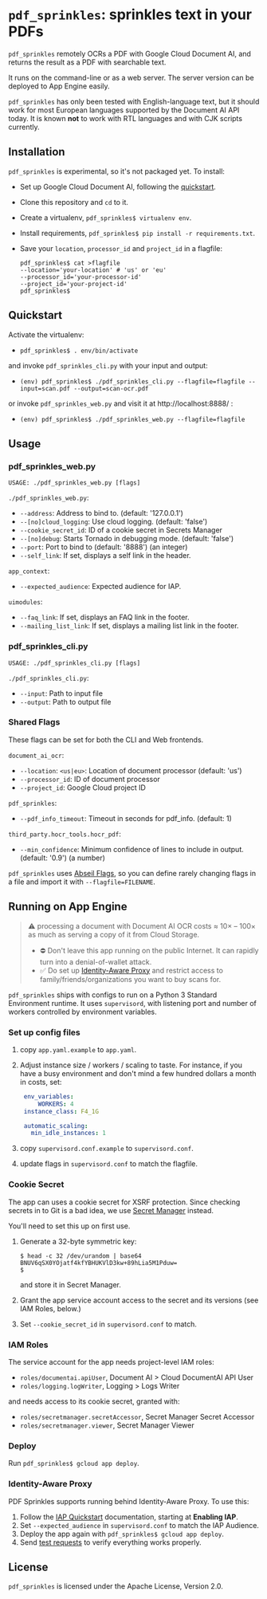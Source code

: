 # `pdf_sprinkles`: sprinkles text in your PDFs

`pdf_sprinkles` remotely OCRs a PDF with Google Cloud Document AI, and returns
the result as a PDF with searchable text.

It runs on the command-line or as a web server. The server version can be
deployed to App Engine easily.

`pdf_sprinkles` has only been tested with English-language text, but it should
work for most European languages supported by the Document AI API today. It is
known **not** to work with RTL languages and with CJK scripts currently.

## Installation

`pdf_sprinkles` is experimental, so it's not packaged yet. To install:

* Set up Google Cloud Document AI, following the [quickstart].
* Clone this repository and `cd` to it.
* Create a virtualenv, `pdf_sprinkles$ virtualenv env`.
* Install requirements, `pdf_sprinkles$ pip install -r requirements.txt`.
* Save your `location`, `processor_id` and `project_id` in a flagfile:

    ```
    pdf_sprinkles$ cat >flagfile
    --location='your-location' # 'us' or 'eu'
    --processor_id='your-processor-id'
    --project_id='your-project-id'
    pdf_sprinkles$
    ```
## Quickstart

Activate the virtualenv:

* `pdf_sprinkles$ . env/bin/activate`

and invoke `pdf_sprinkles_cli.py` with your input and output:

* `(env) pdf_sprinkles$ ./pdf_sprinkles_cli.py --flagfile=flagfile --input=scan.pdf --output=scan-ocr.pdf`

or invoke `pdf_sprinkles_web.py` and visit it at http://localhost:8888/ :

* `(env) pdf_sprinkles$ ./pdf_sprinkles_web.py --flagfile=flagfile`

## Usage

### pdf\_sprinkles\_web.py

```
USAGE: ./pdf_sprinkles_web.py [flags]
```

`./pdf_sprinkles_web.py`:

* `--address`: Address to bind to.
    (default: '127.0.0.1')
* `--[no]cloud_logging`: Use cloud logging.
    (default: 'false')
* `--cookie_secret_id`: ID of a cookie secret in Secrets Manager
* `--[no]debug`: Starts Tornado in debugging mode.
    (default: 'false')
* `--port`: Port to bind to
    (default: '8888')
    (an integer)
* `--self_link`: If set, displays a self link in the header.

`app_context`:

* `--expected_audience`: Expected audience for IAP.

`uimodules`:

* `--faq_link`: If set, displays an FAQ link in the footer.
* `--mailing_list_link`: If set, displays a mailing list link in the footer.

### pdf\_sprinkles\_cli.py

```
USAGE: ./pdf_sprinkles_cli.py [flags]
```

`./pdf_sprinkles_cli.py`:

* `--input`: Path to input file
* `--output`: Path to output file

### Shared Flags

These flags can be set for both the CLI and Web frontends.

`document_ai_ocr`:

*  `--location`: `<us|eu>`: Location of document processor
    (default: 'us')
* `--processor_id`: ID of document processor
* `--project_id`: Google Cloud project ID

`pdf_sprinkles`:

* `--pdf_info_timeout`: Timeout in seconds for pdf_info.
    (default: 1)

`third_party.hocr_tools.hocr_pdf`:

* `--min_confidence`: Minimum confidence of lines to include in output.
    (default: '0.9') (a number)

`pdf_sprinkles` uses [Abseil Flags], so you can define rarely changing flags in
a file and import it with `--flagfile=FILENAME`.

## Running on App Engine

> :warning: processing a document with Document AI OCR costs ≈ 10× – 100× as 
> much as serving a copy of it from Cloud Storage.
> 
> * ⛔ Don't leave this app running on the public Internet. It can rapidly turn
>   into a denial-of-wallet attack.
> * ✅ Do set up [Identity-Aware Proxy](#identity-aware-proxy) and restrict 
>   access to family/friends/organizations you want to buy scans for.

`pdf_sprinkles` ships with configs to run on a Python 3 Standard Environment
runtime. It uses `supervisord`, with listening port and number of workers
controlled by environment variables.

### Set up config files

1. copy `app.yaml.example` to `app.yaml`.
1. Adjust instance size / workers / scaling to taste. For instance, if you
   have a busy environment and don't mind a few hundred dollars a month in
   costs, set:

   ```yaml
    env_variables:
        WORKERS: 4
    instance_class: F4_1G

    automatic_scaling:
      min_idle_instances: 1
   ```

1. copy `supervisord.conf.example` to `supervisord.conf`.
1. update flags in `supervisord.conf` to match the flagfile.

### Cookie Secret

The app can uses a cookie secret for XSRF protection. Since checking secrets in
to Git is a bad idea, we use [Secret Manager] instead.

You'll need to set this up on first use.

1. Generate a 32-byte symmetric key:

    ```
    $ head -c 32 /dev/urandom | base64
    BNUV6qSX0YOjatf4kfYBHUKVlD3kw+89hLia5M1Pduw=
    $
    ```

    and store it in Secret Manager.

1. Grant the app service account access to the secret and its versions (see IAM
   Roles, below.)
1. Set `--cookie_secret_id` in `supervisord.conf` to match.

### IAM Roles

The service account for the app needs project-level IAM roles:

* `roles/documentai.apiUser`, Document AI > Cloud DocumentAI API User
* `roles/logging.logWriter`, Logging > Logs Writer

and needs access to its cookie secret, granted with:

* `roles/secretmanager.secretAccessor`, Secret Manager Secret Accessor
* `roles/secretmanager.viewer`, Secret Manager Viewer

### Deploy

Run `pdf_sprinkles$ gcloud app deploy`.

### Identity-Aware Proxy

PDF Sprinkles supports running behind Identity-Aware Proxy. To use this:

1. Follow the [IAP Quickstart][iap-quickstart] documentation, starting at
    **Enabling IAP**.
1. Set `--expected_audience` in `supervisord.conf` to match the IAP Audience.
1. Deploy the app again with `pdf_sprinkles$ gcloud app deploy`.
1. Send [test requests][iap-test-requests] to verify everything works properly.

## License

`pdf_sprinkles` is licensed under the Apache License, Version 2.0.

[Abseil Flags]: https://abseil.io/docs/python/guides/flags
[iap-quickstart]: https://cloud.google.com/iap/docs/app-engine-quickstart#enabling_iap
[iap-test-requests]: https://cloud.google.com/iap/docs/query-parameters-and-headers-howto#testing_jwt_verification
[quickstart]: https://cloud.google.com/document-ai/docs/quickstart-client-libraries?hl=en_US
[Secret Manager]: https://cloud.google.com/secret-manager

